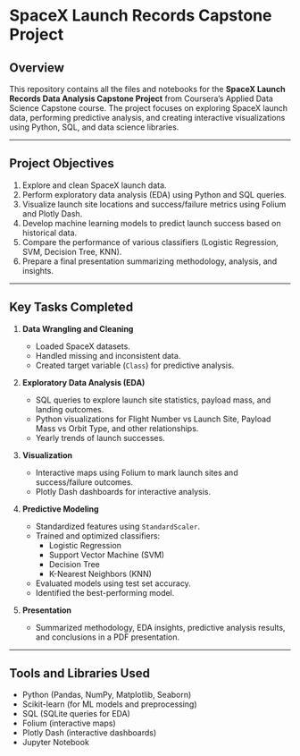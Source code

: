 # SpaceX Launch Records Capstone Project

## Overview
This repository contains all the files and notebooks for the **SpaceX Launch Records Data Analysis Capstone Project** from Coursera’s Applied Data Science Capstone course. The project focuses on exploring SpaceX launch data, performing predictive analysis, and creating interactive visualizations using Python, SQL, and data science libraries.

---

## Project Objectives
1. Explore and clean SpaceX launch data.
2. Perform exploratory data analysis (EDA) using Python and SQL queries.
3. Visualize launch site locations and success/failure metrics using Folium and Plotly Dash.
4. Develop machine learning models to predict launch success based on historical data.
5. Compare the performance of various classifiers (Logistic Regression, SVM, Decision Tree, KNN).
6. Prepare a final presentation summarizing methodology, analysis, and insights.

---

## Key Tasks Completed
1. **Data Wrangling and Cleaning**
   - Loaded SpaceX datasets.
   - Handled missing and inconsistent data.
   - Created target variable (`Class`) for predictive analysis.

2. **Exploratory Data Analysis (EDA)**
   - SQL queries to explore launch site statistics, payload mass, and landing outcomes.
   - Python visualizations for Flight Number vs Launch Site, Payload Mass vs Orbit Type, and other relationships.
   - Yearly trends of launch successes.

3. **Visualization**
   - Interactive maps using Folium to mark launch sites and success/failure outcomes.
   - Plotly Dash dashboards for interactive analysis.

4. **Predictive Modeling**
   - Standardized features using `StandardScaler`.
   - Trained and optimized classifiers:
     - Logistic Regression
     - Support Vector Machine (SVM)
     - Decision Tree
     - K-Nearest Neighbors (KNN)
   - Evaluated models using test set accuracy.
   - Identified the best-performing model.

5. **Presentation**
   - Summarized methodology, EDA insights, predictive analysis results, and conclusions in a PDF presentation.

---

## Tools and Libraries Used
- Python (Pandas, NumPy, Matplotlib, Seaborn)
- Scikit-learn (for ML models and preprocessing)
- SQL (SQLite queries for EDA)
- Folium (interactive maps)
- Plotly Dash (interactive dashboards)
- Jupyter Notebook
